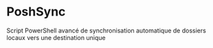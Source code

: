 # PoshSync
Script PowerShell avancé de synchronisation automatique de dossiers locaux vers une destination unique 
